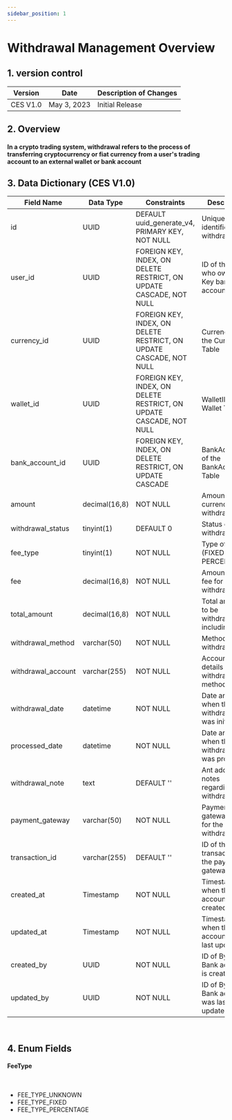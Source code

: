 ```yaml
---
sidebar_position: 1
---
```


# Withdrawal Management Overview

## 1. version control

| Version  | Date        | Description of Changes |
| -------- | ----------- | ---------------------- |
| CES V1.0 | May 3, 2023 | Initial Release        |

## 2. Overview

#### In a crypto trading system, withdrawal refers to the process of transferring cryptocurrency or fiat currency from a user's trading account to an external wallet or bank account

## 3. Data Dictionary (CES V1.0)

| Field Name         | Data Type     | Constraints                                                         | Description                                      |
| ------------------ | ------------- | ------------------------------------------------------------------- | ------------------------------------------------ |
| id                 | UUID          | DEFAULT uuid_generate_v4, PRIMARY KEY, NOT NULL                     | Unique identifier for withdrawal                 |
| user_id            | UUID          | FOREIGN KEY, INDEX, ON DELETE RESTRICT, ON UPDATE CASCADE, NOT NULL | ID of the user who owns the Key bank account     |
| currency_id        | UUID          | FOREIGN KEY, INDEX, ON DELETE RESTRICT, ON UPDATE CASCADE, NOT NULL | CurrencyID of the Currency Table                 |
| wallet_id          | UUID          | FOREIGN KEY, INDEX, ON DELETE RESTRICT, ON UPDATE CASCADE, NOT NULL | WalletID of the Wallet Table                     |
| bank_account_id    | UUID          | FOREIGN KEY, INDEX, ON DELETE RESTRICT, ON UPDATE CASCADE           | BankAccountID of the BankAccount Table           |
| amount             | decimal(16,8) | NOT NULL                                                            | Amount of currency being withdrawn               |
| withdrawal_status  | tinyint(1)    | DEFAULT 0                                                           | Status of the withdrawal                         |
| fee_type           | tinyint(1)    | NOT NULL                                                            | Type of the fee (FIXED PERCENTAGE)               |
| fee                | decimal(16,8) | NOT NULL                                                            | Amount of the fee for the withdrawal             |
| total_amount       | decimal(16,8) | NOT NULL                                                            | Total amount to be withdrawn, including fee      |
| withdrawal_method  | varchar(50)   | NOT NULL                                                            | Method of withdrawal                             |
| withdrawal_account | varchar(255)  | NOT NULL                                                            | Account details for the withdrawal method        |
| withdrawal_date    | datetime      | NOT NULL                                                            | Date and Time when the withdrawal was initiated  |
| processed_date     | datetime      | NOT NULL                                                            | Date and Time when the withdrawal was processed  |
| withdrawal_note    | text          | DEFAULT ''                                                          | Ant additional notes regarding the withdrawal    |
| payment_gateway    | varchar(50)   | NOT NULL                                                            | Payment gateway used for the withdrawal          |
| transaction_id     | varchar(255)  | DEFAULT ''                                                          | ID of the transaction on the payment gateway     |
| created_at         | Timestamp     | NOT NULL                                                            | Timestamp when the bank account was created      |
| updated_at         | Timestamp     | NOT NULL                                                            | Timestamp when the bank account was last updated |
| created_by         | UUID          | NOT NULL                                                            | ID of By whom Bank account is created            |
| updated_by         | UUID          | NOT NULL                                                            | ID of By whom Bank account was last updated      |

`
`

## 4. Enum Fields

#### **FeeType**

&nbsp;

- FEE_TYPE_UNKNOWN
- FEE_TYPE_FIXED
- FEE_TYPE_PERCENTAGE
